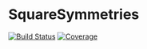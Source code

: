 # SquareSymmetries

[![Build Status](https://github.com/icetube23/SquareSymmetries.jl/actions/workflows/CI.yml/badge.svg?branch=main)](https://github.com/icetube23/SquareSymmetries.jl/actions/workflows/CI.yml?query=branch%3Amain)
[![Coverage](https://codecov.io/gh/icetube23/SquareSymmetries.jl/branch/main/graph/badge.svg)](https://codecov.io/gh/icetube23/SquareSymmetries.jl)

